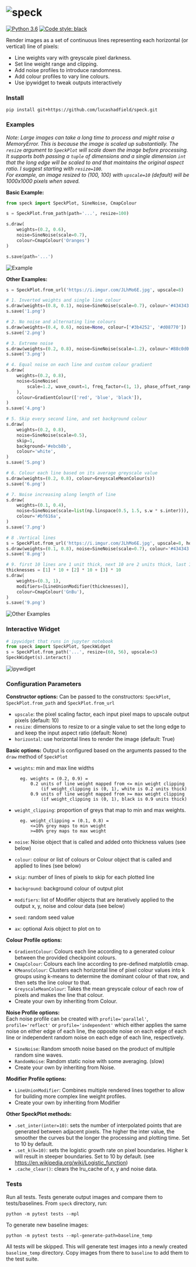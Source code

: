 ![speck](https://i.imgur.com/MFWe4EW.png)
======

[![Python 3.6](https://img.shields.io/badge/python-3.6+-blue.svg)](#)
[![Code style: black](https://img.shields.io/badge/code%20style-black-000000.svg)](https://github.com/psf/black)


Render images as a set of continuous lines representing each horizontal (or vertical) line of pixels:
- Line weights vary with greyscale pixel darkness.
- Set line weight range and clipping.
- Add noise profiles to introduce randomness.
- Add colour profiles to vary line colours.
- Use ipywidget to tweak outputs interactively

### Install
```
pip install git+https://github.com/lucashadfield/speck.git
```


### Examples

*Note: Large images can take a long time to process and might raise a MemoryError. This is because the image is scaled up substantially. The `resize` argument to `SpeckPlot` will scale down the image before processing. It supports both passing a `tuple` of dimensions and a single dimension `int` that the long edge will be scaled to and that maintains the original aspect ratio. I suggest starting with `resize=100`.  
For example, an image resized to (100, 100) with `upscale=10` (default) will be 1000x1000 pixels when saved.*


**Basic Example:**
```python
from speck import SpeckPlot, SineNoise, CmapColour

s = SpeckPlot.from_path(path='...', resize=100)

s.draw(
    weights=(0.2, 0.6),
    noise=SineNoise(scale=0.7),
    colour=CmapColour('Oranges')
)

s.save(path='...')
```

![Example](https://i.imgur.com/SHUMebO.png)


**Other Examples:**
```python
s = SpeckPlot.from_url('https://i.imgur.com/JLhMo6E.jpg', upscale=8)

# 1. Inverted weights and single line colour
s.draw(weights=(0.8, 0.1), noise=SineNoise(scale=0.7), colour='#434343')
s.save('1.png')

# 2. No noise and alternating line colours
s.draw(weights=(0.4, 0.6), noise=None, colour=['#3b4252', '#d08770'])
s.save('2.png')

# 3. Extreme noise
s.draw(weights=(0.2, 0.8), noise=SineNoise(scale=1.2), colour='#88c0d0')
s.save('3.png')

# 4. Equal noise on each line and custom colour gradient
s.draw(
    weights=(0.2, 0.8),
    noise=SineNoise(
        scale=1.2, wave_count=1, freq_factor=(1, 1), phase_offset_range=(0, 0)
    ),
    colour=GradientColour(['red', 'blue', 'black']),
)
s.save('4.png')

# 5. Skip every second line, and set background colour
s.draw(
    weights=(0.2, 0.8),
    noise=SineNoise(scale=0.5),
    skip=1,
    background='#ebcb8b',
    colour='white',
)
s.save('5.png')

# 6. Colour each line based on its average greyscale value
s.draw(weights=(0.2, 0.8), colour=GreyscaleMeanColour(s))
s.save('6.png')

# 7. Noise increasing along length of line
s.draw(
    weights=(0.1, 0.4),
    noise=SineNoise(scale=list(np.linspace(0.5, 1.5, s.w * s.inter))),
    colour='#bf616a',
)
s.save('7.png')

# 8 .Vertical lines
s = SpeckPlot.from_url('https://i.imgur.com/JLhMo6E.jpg', upscale=8, horizontal=False)
s.draw(weights=(0.1, 0.8), noise=SineNoise(scale=0.7), colour='#434343')
s.save('8.png')

# 9. first 10 lines are 1 unit thick, next 10 are 2 units thick, last 10 are 3 units thick
thicknesses = [1] * 10 + [2] * 10 + [3] * 10
s.draw(
    weights=(0.3, 1),
    modifiers=[LineUnionModifier(thicknesses)],
    colour=CmapColour('GnBu'),
)
s.save('9.png')
```
![Other Examples](https://i.imgur.com/b12KOZb.jpg)

### Interactive Widget
```python
# ipywidget that runs in jupyter notebook
from speck import SpeckPlot, SpeckWidget
s = SpeckPlot.from_path('...', resize=(60, 56), upscale=5)
SpeckWidget(s).interact()
```
![ipywdiget](https://i.imgur.com/RoNdR3l.png)

### Configuration Parameters
**Constructor options:**
Can be passed to the constructors: `SpeckPlot`, `SpeckPlot.from_path` and `SpeckPlot.from_url`
- `upscale`: the pixel scaling factor, each input pixel maps to upscale output pixels (default: 10)
- `resize`: dimensions to resize to or a single value to set the long edge to and keep the input aspect ratio (default: None)
- `horizontal`: use horizontal lines to render the image (default: True)


**Basic options:**
Output is configured based on the arguments passed to the `draw` method of `SpeckPlot`

- `weights`: min and max line widths
        
        eg. weights = (0.2, 0.9) =
            0.2 units of line weight mapped from <= min weight clipping 
                (if weight_clipping is (0, 1), white is 0.2 units thick)
            0.9 units of line weight mapped from >= max weight clipping 
                (if weight_clipping is (0, 1), black is 0.9 units thick)
- `weight_clipping`: proportion of greys that map to min and max weights.
        
        eg. weight_clipping = (0.1, 0.8) =
            <=10% grey maps to min weight
            >=80% grey maps to max weight
- `noise`: Noise object that is called and added onto thickness values (see below)
- `colour`: colour or list of colours or Colour object that is called and applied to lines (see below)
- `skip`: number of lines of pixels to skip for each plotted line
- `background`: background colour of output plot
- `modifiers`: list of Modifier objects that are iteratively applied to the output x, y, noise and colour data (see below)
- `seed`: random seed value
- `ax`: optional Axis object to plot on to

**Colour Profile options:**
- `GradientColour`: Colours each line according to a generated colour between the provided checkpoint colours.
- `CmapColour`: Colours each line according to pre-defined matplotlib cmap.
- `KMeansColour`: Clusters each horizontal line of pixel colour values into k groups using k-means to determine the dominant colour of that row, and then sets the line colour to that.
- `GreyscaleMeanColour`: Takes the mean greyscale colour of each row of pixels and makes the line that colour.
- Create your own by inheriting from Colour.

**Noise Profile options:**  
Each noise profile can be created with `profile='parallel'`, `profile='reflect'` or `profile='independent'` which either applies the same noise on either edge of each line, the opposite noise on each edge of each line or independent random noise on each edge of each line, respectively.
- `SineNoise`: Random smooth noise based on the product of multiple random sine waves.
- `RandomNoise`: Random static noise with some averaging. (slow)
- Create your own by inheriting from Noise.

**Modifier Profile options:**
- `LineUnionModifier`: Combines multiple rendered lines together to allow for building more complex line weight profiles.
- Create your own by inheriting from Modifier

**Other SpeckPlot methods:**
- `.set_inter(inter=10)`: sets the number of interpolated points that are generated between adjacent pixels. The higher the inter value, the smoother the curves but the longer the processing and plotting time. Set to 10 by default.
- `.set_k(k=10)`: sets the logistic growth rate on pixel boundaries. Higher k will result in steeper boundaries. Set to 10 by default. (see https://en.wikipedia.org/wiki/Logistic_function)
- `.cache_clear()`: clears the lru_cache of x, y and noise data.

### Tests
Run all tests. Tests generate output images and compare them to tests/baselines. From `speck` directory, run:

```python -m pytest tests --mpl```

To generate new baseline images:

```python -m pytest tests --mpl-generate-path=baseline_temp```

All tests will be skipped. This will generate test images into a newly created `baseline_temp` directory. Copy images from there to `baseline` to add them to the test suite.